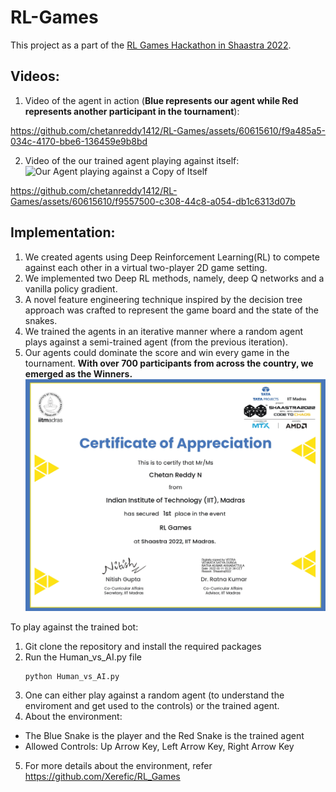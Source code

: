 # RL-Games
This project as a part of the [RL Games Hackathon in Shaastra 2022](https://dare2compete.com/hackathon/rl-games-shaastra-2022-indian-institute-of-technology-iit-madras-244941). 

## Videos:
1. Video of the agent in action (**Blue represents our agent while Red represents another participant in the tournament**):

https://github.com/chetanreddy1412/RL-Games/assets/60615610/f9a485a5-034c-4170-bbe6-136459e9b8bd



2. Video of the our trained agent playing against itself:
![Our Agent playing against a Copy of Itself](https://github.com/chetanreddy1412/RL-Games/assets/60615610/636d251b-37ed-441b-b260-1e867a93aa20)

https://github.com/chetanreddy1412/RL-Games/assets/60615610/f9557500-c308-44c8-a054-db1c6313d07b







## Implementation:
1. We created agents using Deep Reinforcement Learning(RL) to compete against each other in a virtual two-player 2D game setting.
2. We implemented two Deep RL methods, namely, deep Q networks and a vanilla policy gradient.
3. A novel feature engineering technique inspired by the decision tree approach was crafted to represent the game board and the state of the snakes.
4. We trained the agents in an iterative manner where a random agent plays against a semi-trained agent (from the previous iteration).
5. Our agents could dominate the score and win every game in the tournament. **With over 700 participants from across the country, we emerged as the Winners.**
![Winning Certificate](https://github.com/chetanreddy1412/RL-Games/blob/main/Winners%20Certificate.jpg)


To play against the trained bot:
1. Git clone the repository and install the required packages
2. Run the Human_vs_AI.py file
   ```bash
   python Human_vs_AI.py
   ```
3. One can either play against a random agent (to understand the enviroment and get used to the controls) or the trained agent.
4. About the environment:
- The Blue Snake is the player and the Red Snake is the trained agent
- Allowed Controls: Up Arrow Key, Left Arrow Key, Right Arrow Key
5. For more details about the environment, refer https://github.com/Xerefic/RL_Games


  


